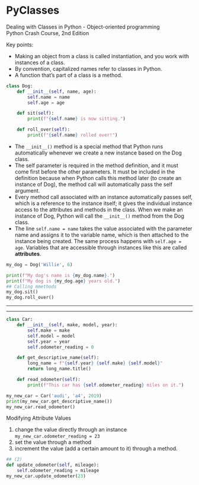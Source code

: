 # PyClasses
Dealing with Classes in Python - Object-oriented programming <br>
Python Crash Course, 2nd Edition

Key points:
* Making an object from a class is called instantiation, and you work with instances of a class.
* By convention, capitalized names refer to classes in Python.
* A function that’s part of a class is a method.

```python
class Dog:
	def __init__(self, name, age):
		self.name = name
		self.age = age

	def sit(self):
		print(f"{self.name} is now sitting.")

	def roll_over(self):
		print(f"{self.name} rolled over!")
```

* The `__init__()` method is a special method that Python runs automatically whenever we create a new instance based on the Dog class.
* The self parameter is required in the method definition, and it must come first before the other parameters. It must be included in the definition because when Python calls this method later (to create an instance of Dog), the method call will automatically pass the self argument. 
* Every method call associated with an instance automatically passes self, which is a reference to the instance itself; it gives the individual instance access to the attributes and methods in the class. When we make an instance of Dog, Python will call the `__init__()` method from the Dog class.
* The line `self.name = name` takes the value associated with the parameter name and assigns it to the variable name, which is then attached to the instance being created. The same process happens with `self.age = age`. Variables that are accessible through instances like this are called **attributes**.
```python
my_dog = Dog('Willie', 6)

print(f"My dog's name is {my_dog.name}.")
print(f"My dog is {my_dog.age} years old.")
## Calling mmethods
my_dog.sit()
my_dog.roll_over()
```
<hr><hr>

```python
class Car:
	def __init__(self, make, model, year):
		self.make = make
		self.model = model
		self.year = year
		self.odometer_reading = 0

	def get_descriptive_name(self):
		long_name = f"{self.year} {self.make} {self.model}"
		return long_name.title()

	def read_odometer(self):
		print(f"This car has {self.odometer_reading} miles on it.")

my_new_car = Car('audi', 'a4', 2019)
print(my_new_car.get_descriptive_name())
my_new_car.read_odometer()
```
Modifying Attribute Values
1. change the value directly through an instance `my_new_car.odometer_reading = 23`
2. set the value through a method
3. increment the value (add a certain amount to it) through a method.
```python
## (2)
def update_odometer(self, mileage):
	self.odometer_reading = mileage
my_new_car.update_odometer(23)
```
